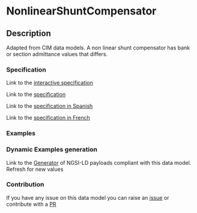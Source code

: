# NonlinearShuntCompensator

## Description 

Adapted from CIM data models. A non linear shunt compensator has bank or section admittance values that differs.
### Specification

Link to the [interactive specification](https://swagger.lab.fiware.org/?url=https://smart-data-models.github.io/dataModel.EnergyCIM/NonlinearShuntCompensator/swagger.yaml)

Link to the [specification](https://smart-data-models.github.io/dataModel.EnergyCIM/NonlinearShuntCompensator/doc/spec.md)

Link to the [specification in Spanish](https://smart-data-models.github.io/dataModel.EnergyCIM/NonlinearShuntCompensator/doc/spec_ES.md)

Link to the [specification in French](https://smart-data-models.github.io/dataModel.EnergyCIM/NonlinearShuntCompensator/doc/spec_FR.md)
### Examples
### Dynamic Examples generation

Link to the [Generator](https://smartdatamodels.org/extra/ngsi-ld_generator_v0.91.php?schemaUrl=https://raw.githubusercontent.com/smart-data-models/dataModel.EnergyCIM/master/NonlinearShuntCompensator/schema.json&email=info@smartdatamodels.org) of NGSI-LD payloads compliant with this data model. Refresh for new values
### Contribution

 If you have any issue on this data model you can raise an [issue](https://github.com/smart-data-models/dataModel.EnergyCIM/issues)  or contribute with a [PR](https://github.com/smart-data-models/dataModel.EnergyCIM/pulls)